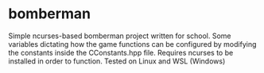 # bomberman
Simple ncurses-based bomberman project written for school. Some variables dictating how the game functions can be configured by modifying the constants inside the CConstants.hpp file. Requires ncurses to be installed in order to function. Tested on Linux and WSL (Windows)
